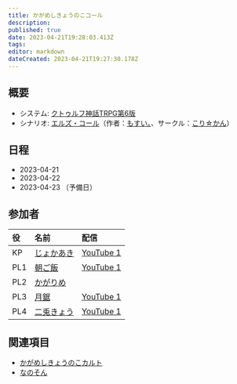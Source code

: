 ```yaml
---
title: かがめしきょうのこコール
description: 
published: true
date: 2023-04-21T19:28:03.413Z
tags: 
editor: markdown
dateCreated: 2023-04-21T19:27:30.178Z
---
```


## 概要

- システム: [クトゥルフ神話TRPG第6版](/クトゥルフ神話TRPG第6版)
- シナリオ: [エルズ・コール](/エルズ・コール)（作者：[もすい。](/もすい。)、サークル：[こり☆かん](/こり☆かん)）

## 日程

- 2023-04-21
- 2023-04-22
- 2023-04-23 （予備日）

## 参加者

|役|名前|配信|
|:--|:--|:--|
|KP|[じょかあき](/じょかあき)|[YouTube 1](https://www.youtube.com/watch?v=slo6cuLwxVg)|
|PL1|[朝ご飯](/朝ご飯)|[YouTube 1](https://www.youtube.com/watch?v=-foZoODN0Qw)|
|PL2|[かがりめ](/かがりめ)||
|PL3|[月鋸](/月鋸)|[YouTube 1](https://www.youtube.com/watch?v=Q1YZkQKsqzY)|
|PL4|[二兎きょう](/二兎きょう)|[YouTube 1](https://www.youtube.com/watch?v=Nkzsd7pQoBo)|

## 関連項目

- [かがめしきょうのこカルト](/かがめしきょうのこカルト)
- [なのそん](/なのそん)

